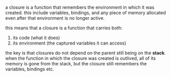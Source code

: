 a closure is a function that remembers the environment in which it was created.
this include variables, bindings, and any piece of memory allocated even after that environment is no longer active.

this means that a closure is a function that carries both:
1. its code (what it does)
2. its environment (the captured variables it can access)

the key is that closures do not depend on the parent still being on the **stack**. when the function in which the closure was created is outlived, all of its memory is gone from the stack, but the closure still remembers the variables, bindings etc.
